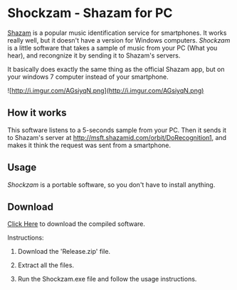 # Shockzam - Shazam for PC #
[Shazam](http://www.shazam.com) is a popular music identification service for smartphones.
It works really well, but it doesn't have a version for Windows computers.
_Shockzam_ is a little software that takes a sample of music from your PC (What you hear), and recongnize it by sending it to Shazam's servers.

It basically does exactly the same thing as the official Shazam app, but on your windows 7 computer instead of your smartphone.

![http://i.imgur.com/AGsiyqN.png](http://i.imgur.com/AGsiyqN.png)


## How it works ##
This software listens to a 5-seconds sample from your PC. Then it sends it to Shazam's server at http://msft.shazamid.com/orbit/DoRecognition1, and makes it think the request was sent from a smartphone.

## Usage ##
_Shockzam_ is a portable software, so you don't have to install anything.

## Download ##
[Click Here](https://drive.google.com/uc?id=0B_iaVLWNgnHPXzkxOXg1MDhtTVE&export=download) to download the compiled software.

Instructions:

1. Download the 'Release.zip' file.

2. Extract all the files.

3. Run the Shockzam.exe file and follow the usage instructions.
